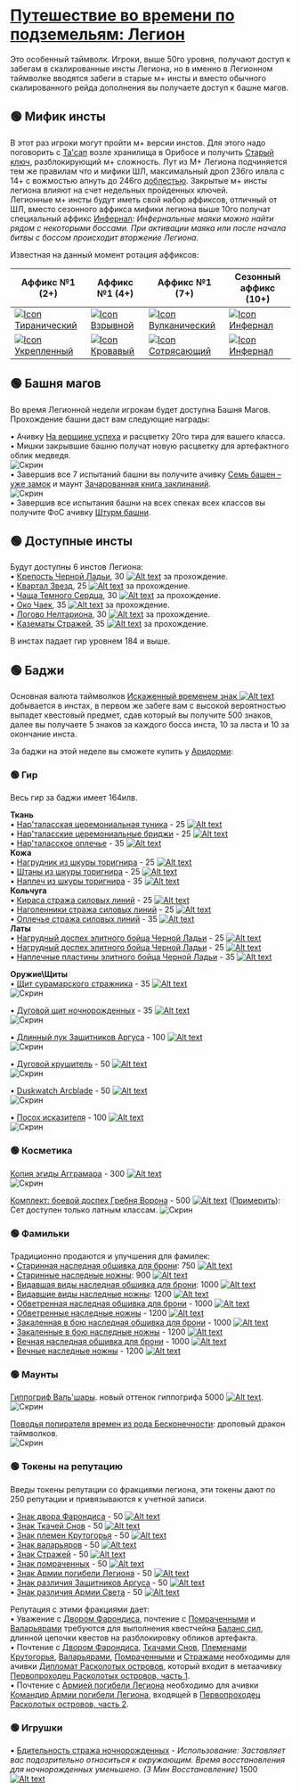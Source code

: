 # [Путешествие во времени по подземельям: Легион](https://ru.wowhead.com/event=1271)
Это особенный таймволк. Игроки, выше 50го уровня, получают доступ к забегам в скалированные инсты Легиона, но в именно в Легионном таймволке вводятся забеги в старые м+ инсты и вместо обычного скалированного рейда дополнения вы получаете доступ к башне магов.

## 🟢 Мифик инсты

В этот раз игроки могут пройти м+ версии инстов. Для этого надо поговорить с [Та'сап](https://ru.wowhead.com/npc=178804) возле хранилища в Орибосе и получить [Старый ключ](https://ru.wowhead.com/item=187786), разблокирующий м+ сложность. Лут из М+ Легиона подчиняется тем же правилам что и мифики ШЛ, максимальный дроп 236го илвла с 14+ с вожмостью апнуть до 246го [доблестью](https://ru.wowhead.com/currency=1191). Закрытые м+ инсты легиона влияют на счет недельных пройденных ключей.  
Легионные м+ инсты будут иметь свой набор аффиксов, отличный от ШЛ, вместо сезонного аффикса мифики легиона выше 10го получат специальный аффикс [Инфернал](https://ru.wowhead.com/affix=129): *Инфернальные маяки можно найти рядом с некоторыми боссами. При активации маяка или после начала битвы с боссом происходит вторжение Легиона.* 

Известная на данный момент ротация аффиксов:  

| Аффикс №1 (2+)                                  | Аффикс №1 (4+)                              | Аффикс №1 (7+)                                  | Сезонный аффикс (10+)                        |
|-------------------------------------------------|---------------------------------------------|-------------------------------------------------|----------------------------------------------|
| [![Icon](../../Assets/Tyrannical.jpg)Тиранический](https://ru.wowhead.com/affix=9)  | [![Icon](../../Assets/Bursting.jpg)Взрывной](https://ru.wowhead.com/affix=11) | [![Icon](../Assets/Volcanic.jpg)Вулканический](https://ru.wowhead.com/affix=3) | [![Icon](../Assets/Infernal.jpg)Инфернал](https://ru.wowhead.com/affix=129) |
| [![Icon](../Assets/Fortified.jpg)Укрепленный](https://ru.wowhead.com/affix=10)  | [![Icon](../Assets/Sanguine.jpg)Кровавый](https://ru.wowhead.com/affix=8)  | [![Icon](../Assets/Quaking.jpg)Сотрясающий](https://ru.wowhead.com/affix=14)  | [![Icon](../Assets/Infernal.jpg)Инфернал](https://ru.wowhead.com/affix=129) |

## 🟢 Башня магов
Во время Легионной недели игрокам будет доступна Башня Магов. Прохождение башни даст вам следующие награды:

• Ачивку [На вершине успеха](https://ru.wowhead.com/achievement=15309) и расцветку 20го тира для вашего класса.  
• Мишки закрывшие башню получат новую расцветку для артефактного облик медведя.  
![Скрин](../Assets/prebeared.png)  
• Завершив все 7 испытаний башни вы получите ачивку [Семь башен – уже замок](https://ru.wowhead.com/achievement=15310) и маунт [Зачарованная книга заклинаний](https://ru.wowhead.com/item=188674).  
![Скрин](../Assets/1036832.jpg)  
• Завершив все испытания башни на всех спеках всех классов вы получите ФоС ачивку [Штурм башни](https://ru.wowhead.com/achievement=15308).


## 🟢 Доступные инсты
Будут доступны 6 инстов Легиона:  
• [Крепость Черной Ладьи](https://ru.wowhead.comhttps://www.wowhead.com/black-rook-hold-dungeon-strategy-guide), 30 [![Alt text](../Assets/pvecurrency-justice.jpg)](https://ru.wowhead.com/currency=1166) за прохождение.  
• [Квартал Звезд](https://ru.wowhead.comhttps://www.wowhead.com/court-of-stars-dungeon-strategy-guide), 25 [![Alt text](../Assets/pvecurrency-justice.jpg)](https://ru.wowhead.com/currency=1166) за прохождение.  
• [Чаща Темного Сердца](https://ru.wowhead.comhttps://www.wowhead.com/darkheart-thicket-dungeon-strategy-guide), 30 [![Alt text](../Assets/pvecurrency-justice.jpg)](https://ru.wowhead.com/currency=1166) за прохождение.  
• [Око Чаек](https://ru.wowhead.comhttps://www.wowhead.com/eye-of-azshara-dungeon-strategy-guide), 35 [![Alt text](../Assets/pvecurrency-justice.jpg)](https://ru.wowhead.com/currency=1166) за прохождение.  
• [Логово Нелтариона](https://ru.wowhead.comhttps://www.wowhead.com/neltharions-lair-dungeon-strategy-guide), 30 [![Alt text](../Assets/pvecurrency-justice.jpg)](https://ru.wowhead.com/currency=1166) за прохождение.  
• [Казематы Стражей](https://ru.wowhead.comhttps://www.wowhead.com/vault-of-the-wardens-dungeon-strategy-guide), 35 [![Alt text](../Assets/pvecurrency-justice.jpg)](https://ru.wowhead.com/currency=1166) за прохождение.  

В инстах падает гир уровнем 184 и выше.

## 🟢 Баджи
Основная валюта таймволков [Искаженный временем знак ![Alt text](../Assets/pvecurrency-justice.jpg)](https://ru.wowhead.com/currency=1166) добывается в инстах, в первом же забеге вам с высокой вероятностью выпадет квестовый предмет, сдав который вы получите 500 знаков, далее вы получаете 5 знаков за каждого босса инста, 10 за ласта и 10 за окончание инста.

За баджи на этой неделе вы сможете купить у [Аридорми](https://ru.wowhead.com/npc=180899/):

### 🟢 Гир
Весь гир за баджи имеет 164илв.

**Ткань**  
• [Нар'таласская церемониальная туника](https://ru.wowhead.com/item=187579) - 25 [![Alt text](../Assets/pvecurrency-justice.jpg)](https://ru.wowhead.com/currency=1166)  
• [Нар'таласские церемониальные бриджи](https://ru.wowhead.com/item=187580) - 25 [![Alt text](../Assets/pvecurrency-justice.jpg)](https://ru.wowhead.com/currency=1166)  
• [Нар'таласское оплечье](https://ru.wowhead.com/item=187581) - 35 [![Alt text](../Assets/pvecurrency-justice.jpg)](https://ru.wowhead.com/currency=1166)  
**Кожа**  
• [Нагрудник из шкуры торигнира](https://ru.wowhead.com/item=187582) - 25 [![Alt text](../Assets/pvecurrency-justice.jpg)](https://ru.wowhead.com/currency=1166)  
• [Штаны из шкуры торигнира](https://ru.wowhead.com/item=187583) - 25 [![Alt text](../Assets/pvecurrency-justice.jpg)](https://ru.wowhead.com/currency=1166)  
• [Наплеч из шкуры торигнира](https://ru.wowhead.com/item=187584) - 35 [![Alt text](../Assets/pvecurrency-justice.jpg)](https://ru.wowhead.com/currency=1166)  
**Кольчуга**  
• [Кираса стража силовых линий](https://ru.wowhead.com/item=187585) - 25 [![Alt text](../Assets/pvecurrency-justice.jpg)](https://ru.wowhead.com/currency=1166)  
• [Наголенники стража силовых линий](https://ru.wowhead.com/item=187586) - 25 [![Alt text](../Assets/pvecurrency-justice.jpg)](https://ru.wowhead.com/currency=1166)  
• [Оплечье стража силовых линий](https://ru.wowhead.com/item=187587) - 35 [![Alt text](../Assets/pvecurrency-justice.jpg)](https://ru.wowhead.com/currency=1166)  
**Латы**  
• [Нагрудный доспех элитного бойца Черной Ладьи](https://ru.wowhead.com/item=187588) - 25 [![Alt text](../Assets/pvecurrency-justice.jpg)](https://ru.wowhead.com/currency=1166)  
• [Нагрудный доспех элитного бойца Черной Ладьи](https://ru.wowhead.com/item=187588) - 25 [![Alt text](../Assets/pvecurrency-justice.jpg)](https://ru.wowhead.com/currency=1166)  
• [Наплечные пластины элитного бойца Черной Ладьи](https://ru.wowhead.com/item=187590) - 35 [![Alt text](../Assets/pvecurrency-justice.jpg)](https://ru.wowhead.com/currency=1166)  

**Оружие\Щиты**  
• [Щит сурамарского стражника](https://ru.wowhead.com/item=187563) - 35 [![Alt text](../Assets/pvecurrency-justice.jpg)](https://ru.wowhead.com/currency=1166)  
![Скрин](../Assets/1032595.jpg)  

• [Дуговой щит ночнорожденных](https://ru.wowhead.com/item=187564) - 35 [![Alt text](../Assets/pvecurrency-justice.jpg)](https://ru.wowhead.com/currency=1166)  
![Скрин](../Assets/1032594.jpg)  

• [Длинный лук Защитников Аргуса](https://ru.wowhead.com/item=187565) - 100 [![Alt text](../Assets/pvecurrency-justice.jpg)](https://ru.wowhead.com/currency=1166)  
![Скрин](../Assets/1032588.jpg)  

• [Дуговой крушитель](https://ptr.wowhead.com/item=187568) - 50 [![Alt text](../Assets/pvecurrency-justice.jpg)](https://ru.wowhead.com/currency=1166)  
![Скрин](../Assets/1032598.jpg)  

• [Duskwatch Arcblade](https://ru.wowhead.com/item=187568) - 50 [![Alt text](../Assets/pvecurrency-justice.jpg)](https://ru.wowhead.com/currency=1166)  
![Скрин](../Assets/1032597.jpg)  

• [Посох исказителя](https://ru.wowhead.com/item=187578) - 100 [![Alt text](../Assets/pvecurrency-justice.jpg)](https://ru.wowhead.com/currency=1166)  
![Скрин](../Assets/1032596.jpg)  


### 🟢 Косметика

[Копия эгиды Агграмара](https://ru.wowhead.com/item=187562) - 300 [![Alt text](../Assets/pvecurrency-justice.jpg)](https://ru.wowhead.com/currency=1166)  
![Скрин](../Assets/1032583.jpg)  

[Комплект: боевой доспех Гребня Ворона](https://ru.wowhead.com/item=188209) - 500 [![Alt text](../Assets/pvecurrency-justice.jpg)](https://ru.wowhead.com/currency=1166)   ([Примерить](https://ru.wowhead.comhttps://ptr.wowhead.com/dressing-room#dm0z0zM89c8H8by8F8Mjq8J8bZ8K8MLw8bK808bO808O808S8dn8U8dH8bJ8MAL8bC8MAM8bQ8MA48qO8Mfk8bg8MNf8bv8MNl8on8df8Q8MLQ8sK8z2i8aP8Mkw8f28meN8qV8Msc8a38MRT8qz8MRJ87r32Z8083Oh87c3Ow87V3248083238083218083Oi80832287q)): Сет доступен только латным классам.
![Скрин](../Assets/1033844.jpg)  

### 🟢 Фамильки
Традиционно продаются и улучшения для фамилек:  
• [Старинная наследная обшивка для брони](https://ru.wowhead.com/item=122338): 750 [![Alt text](../Assets/pvecurrency-justice.jpg)](https://ru.wowhead.com/currency=1166)  
• [Старинные наследные ножны](https://ru.wowhead.com/item=122339): 900 [![Alt text](../Assets/pvecurrency-justice.jpg)](https://ru.wowhead.com/currency=1166)  
• [Видавшая виды наследная обшивка для брони](https://ru.wowhead.com/item=122340): 1000 [![Alt text](../Assets/pvecurrency-justice.jpg)](https://ru.wowhead.com/currency=1166)  
• [Видавшие виды наследные ножны](https://ru.wowhead.com/item=122341): 1200 [![Alt text](../Assets/pvecurrency-justice.jpg)](https://ru.wowhead.com/currency=1166)  
• [Обветренная наследная обшивка для брони](https://ru.wowhead.com/item=151614) - 1000 [![Alt text](../Assets/pvecurrency-justice.jpg)](https://ru.wowhead.com/currency=1166)  
• [Обветренные наследные ножны](https://ru.wowhead.com/item=151615) - 1200 [![Alt text](../Assets/pvecurrency-justice.jpg)](https://ru.wowhead.com/currency=1166)  
• [Закаленная в бою наследная обшивка для брони](https://ru.wowhead.com/item=167731) - 1000 [![Alt text](../Assets/pvecurrency-justice.jpg)](https://ru.wowhead.com/currency=1166)  
• [Закаленные в бою наследные ножны](https://ru.wowhead.com/item=167732) - 1200 [![Alt text](../Assets/pvecurrency-justice.jpg)](https://ru.wowhead.com/currency=1166)  
• [Вечная наследная обшивка для брони](https://ru.wowhead.com/item=187997) - 1000 [![Alt text](../Assets/pvecurrency-justice.jpg)](https://ru.wowhead.com/currency=1166)  
• [Вечные наследные ножны](https://ru.wowhead.com/item=187998) - 1200 [![Alt text](../Assets/pvecurrency-justice.jpg)](https://ru.wowhead.com/currency=1166)  

### 🟢 Маунты

[Гиппогриф Валь'шары](https://ru.wowhead.com/item=187595). новый оттенок гиппогрифа 5000 [![Alt text](../Assets/pvecurrency-justice.jpg)](https://ru.wowhead.com/currency=1166).  
![Скрин](../Assets/061310071321.jpg) 

[Поводья попирателя времен из рода Бесконечности](https://ru.wowhead.com/item=133543): дроповый дракон таймволков.  
![Скрин](../Assets/489899.jpg)

### 🟢 Токены на репутацию
Введы токены репутации со фракциями легиона, эти токены дают по 250 репутации и привязываются к учетной записи. 

• [Знак двора Фарондиса](https://ru.wowhead.com/item=146943) - 50 [![Alt text](../Assets/pvecurrency-justice.jpg)](https://ru.wowhead.com/currency=1166)  
• [Знак Ткачей Снов](https://ru.wowhead.com/item=146942) - 50 [![Alt text](../Assets/pvecurrency-justice.jpg)](https://ru.wowhead.com/currency=1166)  
• [Знак племен Крутогорья](https://ru.wowhead.com/item=146944) - 50 [![Alt text](../Assets/pvecurrency-justice.jpg)](https://ru.wowhead.com/currency=1166)  
• [Знак валарьяров](https://ru.wowhead.com/item=146941) - 50 [![Alt text](../Assets/pvecurrency-justice.jpg)](https://ru.wowhead.com/currency=1166)  
• [Знак Стражей](https://ru.wowhead.com/item=146945) - 50 [![Alt text](../Assets/pvecurrency-justice.jpg)](https://ru.wowhead.com/currency=1166)  
• [Знак помраченных](https://ru.wowhead.com/item=146946) - 50 [![Alt text](../Assets/pvecurrency-justice.jpg)](https://ru.wowhead.com/currency=1166)  
• [Знак Армии погибели Легиона](https://ru.wowhead.com/item=146950) - 50 [![Alt text](../Assets/pvecurrency-justice.jpg)](https://ru.wowhead.com/currency=1166)  
• [Знак различия Защитников Аргуса](https://ru.wowhead.com/item=152960) - 50 [![Alt text](../Assets/pvecurrency-justice.jpg)](https://ru.wowhead.com/currency=1166)  
• [Знак различия Армии Света](https://ru.wowhead.com/item=152957) - 50 [![Alt text](../Assets/pvecurrency-justice.jpg)](https://ru.wowhead.com/currency=1166)  

Репутация с этими фракциями дает:  
• Уважение с [Двором Фарондиса](https://ru.wowhead.com/faction=1900), почтение с [Помраченными](https://ru.wowhead.com/faction=1859) и [Валарьярами](https://ru.wowhead.com/faction=1948) требуются для выполнения квестчейна [Баланс сил](https://ru.wowhead.com/quest=43533), длинной цепочки квестов на разблокировку обликов артефакта.  
• Почтение с [Двором Фарондиса](https://ru.wowhead.com/faction=1900), [Ткачами Снов](https://ru.wowhead.com/faction=1883), [Племенами Крутогорья](https://ru.wowhead.com/faction=1828), [Валарьярами](https://ru.wowhead.com/faction=1948), [Помраченными](https://ru.wowhead.com/faction=1859) и [Стражами](https://ru.wowhead.com/faction=1894) необходимы для ачивки [Дипломат Расколотых островов](https://ru.wowhead.com/achievement=10672), который входит в метаачивку [Первопроходец Расколотых островов, часть 1](https://ru.wowhead.com/achievement=11190).  
• Почтение с [Армией погибели Легиона](https://ru.wowhead.com/faction=2045) необходимо для ачивки [Командир Армии погибели Легиона](https://ru.wowhead.com/achievement=11545), входящей в [Первопроходец Расколотых островов, часть 2](https://ru.wowhead.com/achievement=11446).  

### 🟢 Игрушки
• [Бдительность стража ночнорожденных](https://ru.wowhead.com/item=187591) - *Использование: Заставляет вас подозрительно относиться к окружающим. Время восстановления для ночнорожденных уменьшено. (3 Мин Восстановление)* 1500 [![Alt text](../Assets/pvecurrency-justice.jpg)](https://ru.wowhead.com/currency=1166)